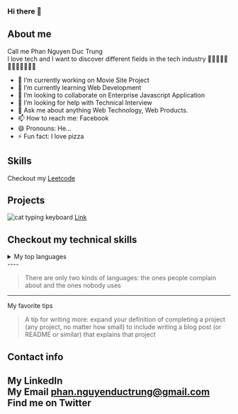 ### Hi there 👋

## About me
Call me Phan Nguyen Duc Trung \
I love tech and I want to discover different fields in the tech industry 🤖🤖🤖🤖🤖🤖🤖🤖🤖🤖🤖🤖

- 🔭 I’m currently working on Movie Site Project
- 🌱 I’m currently learning Web Development
- 👯 I’m looking to collaborate on Enterprise Javascript Application
- 🤔 I’m looking for help with Technical Interview
- 💬 Ask me about anything Web Technology, Web Products.
- 📫 How to reach me: Facebook
- 😄 Pronouns: He...
- ⚡ Fun fact: I love pizza
  
## Skills
Checkout my [Leetcode](https://github.com/PhanNguyenDucTrung/PhanNguyenDucTrung/edit/main/README.md)
## Projects

<picture>
 <source media="(prefers-color-scheme: dark)" srcset="https://wallpapers.com/images/hd/black-cat-dark-mode-vggaemjudequjfxk.jpg">
 <source media="(prefers-color-scheme: light)" srcset="https://thumbs.dreamstime.com/b/hacker-cat-wearing-hoodie-hacking-laptop-created-generative-ai-hacker-cat-wearing-hoodie-hacking-laptop-267698623.jpg">
 <img alt="cat typing keyboard" src="https://mj-gallery.com/067531e8-1f06-499b-b172-2be7dcfca9c8/grid_0.png">
</picture>
<a href="https://www.google.com/search?q=short+men+styles&tbm=isch&ved=2ahUKEwjhrdbPkv2DAxXRuFYBHTXlABEQ2-cCegQIABAA&oq=short+men+styl&gs_lcp=CgNpbWcQARgAMgcIABCABBATMgcIABCABBATMgcIABCABBATMgcIABCABBATMgYIABAeEBMyBggAEB4QEzIICAAQBRAeEBMyCAgAEAUQHhATMggIABAFEB4QEzIICAAQCBAeEBM6CAgAEIAEELEDOgUIABCABDoKCAAQgAQQigUQQzoNCAAQgAQQigUQQxCxAzoLCAAQgAQQsQMQgwE6DggAEIAEEIoFELEDEIMBOgQIABAeUK8IWPk6YIhBaAJwAHgAgAGCAogByg6SAQYxNC4zLjGYAQCgAQGqAQtnd3Mtd2l6LWltZ7ABAMABAQ&sclient=img&ei=Hr60ZeGmAdHx2roPtcqDiAE&bih=730&biw=1536#imgrc=qTlEMCnbBRrAyM" target="blank">Link </a>

## Checkout my technical skills
<details>
<summary>My top languages</summary>

| Rank | Languages |
|-----:|-----------|
|     1| Javascript|
|     2| ReactJs   |
|     3| NodeJs    |
|     4| MongoDB    |

</details>
----

> There are only two kinds of languages: the ones people complain about and the ones nobody uses
----
My favorite tips
> A tip for writing more: expand your definition of completing a project (any project, no matter how small) to include writing a blog post (or README or similar) that explains that project
## Contact info
My LinkedIn \
My Email  phan.nguyenductrung@gmail.com \
Find me on Twitter  
------
<!-- Add more contact info-->
